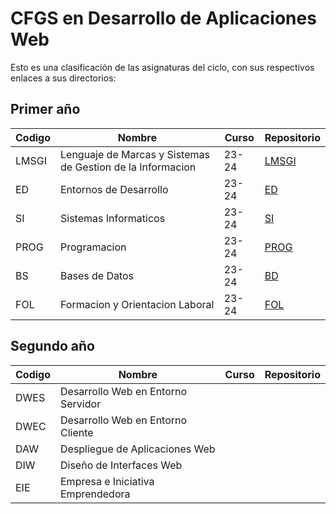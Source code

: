 # CFGS en Desarrollo de Aplicaciones Web
Esto es una clasificación de las asignaturas del ciclo, con sus respectivos enlaces a sus directorios:

## Primer año
| Codigo | Nombre                                                     | Curso | Repositorio                                       |
| ------ | ---------------------------------------------------------- | ----- | ------------------------------------------------- |
| LMSGI  | Lenguaje de Marcas y Sistemas de Gestion de la Informacion | 23-24 | [LMSGI](https://github.com/David0450/LMSGI)       |
| ED     | Entornos de Desarrollo                                     | 23-24 | [ED](https://github.com/David0450/ED)             |
| SI     | Sistemas Informaticos                                      | 23-24 | [SI](https://github.com/David0450/SI)             |
| PROG   | Programacion                                               | 23-24 | [PROG](https://github.com/David0450/PROGRAMACION) |
| BS     | Bases de Datos                                             | 23-24 | [BD](https://github.com/David0450/BD)             |
| FOL    | Formacion y Orientacion Laboral                            | 23-24 | [FOL](https://github.com/David0450/FOL)           |


## Segundo año
| Codigo | Nombre                                                     | Curso | Repositorio |
|--------|------------------------------------------------------------|-------|-------------|
| DWES   | Desarrollo Web en Entorno Servidor                         |       |             |
| DWEC   | Desarrollo Web en Entorno Cliente                          |       |             |
| DAW    | Despliegue de Aplicaciones Web                             |       |             |
| DIW    | Diseño de Interfaces Web                                   |       |             |
| EIE    | Empresa e Iniciativa Emprendedora                          |       |             |